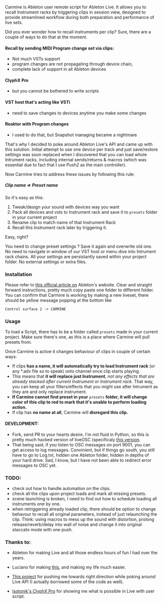 Carmine is Ableton user remote script for Ableton Live. It allows you to recall Instrument racks by triggering clips in session view, designed to provide streamlined workflow during both preparation and performance of live sets.


Did you ever wonder how to recall instruments per clip? Sure, there are a couple of ways to do that at the moment.

#### Recall by sending MIDI Program change set via clips:

-   Not much VSTs support
-   program changes are not propagating through device chain,
-   complete lack of support in all Ableton devices

#### ClyphX Pro

-   but you cannot be bothered to write scripts

#### VST host that's acting like VSTi

-   need to save changes to devices anytime you make some changes

#### Reaktor with Program changes

-   I used to do that, but Snapshot managing became a nightmare

That's why I decided to poke around Ableton Live's API and came up with this solution. Initial attempt to use one device per track and just save/restore settings was soon replaced when I discovered that you can load whole Intrument racks, including internal sends/returns & macros (which was essential due to fact that I use Push2 as the main controller).

Now Carmine tries to address these issues by following this rule: 

##### Clip name => Preset name

So it's easy as this: 

 1. Tweak/design your sound with devices way you want
 2. Pack all devices and vsts to Instrument rack and save it to `presets` folder in your current project
 3. Rename clip to match name of that Instrument Rack
 4. Recall this Instrument rack later by triggering it. 

Easy, right? 

You need to change preset settings ? Save it again and overwrite old one. No need to navigate in window of our VST host or menu dive into Intrument rack chains. 
All your settings are persistantly saved within your project folder. No external settings or extra files. 

### Installation
Please refer to [this official article on](https://help.ableton.com/hc/en-us/articles/209072009-Installing-Third-Party-Control-Surfaces) Ableton's website. 
Clear and straight forward instructions, pretty much copy paste one folder to different folder. 
You can confirm that Carmine is working by making a new liveset, there should be yellow message popping at the bottom like 

    Control surface 2 -> CARMINE


### Usage

To load a Script, there has to be a folder called `presets` made in your current project. Make sure there's one, as this is a place where Carmine will pull presets from. 

Once Carmine is active it changes behaviour of clips in couple of certain ways:

 - If clips **has a name, it will automatically try to load Instrument rack** (or any *.adv file so to speak) onto channel once clip starts playing. 
 - This means that **it will replace just Instrument**, *not any effects that are already stacked after current Instrument or Instrument rack.* That way, you can keep all your filters/effects that you might use after Intrument as they are and  only replace instrument.  
 - **If Carmine cannot find  preset in your** `presets` **folder, it will change color of this clip to red to mark that it's unable to perform loading action.** 
 - If clip has **no name at all**, Carmine will **disregard this clip.** 
 
#### DEVELOPMENT:
- Fork, send PR to your hearts desire. I'm not fluid in Python, so this is pretty much hacked version of liveOSC (specificaly [this version](https://github.com/dinchak/node-liveosc).
- That being said, if you listen to OSC messages on port 9001, you can get access to log messages. Convinient, but if things go south, you still have to go to Log.txt, hidden one Ableton folder, hidden in depths of your hard drive. Sad, I know, but I have not been able to redirect error messages to OSC yet. 

### TODO: 
- check out how to handle automation on the clips. 
- check all the clips upon project loads and mark all missing presets. 
- scene launching is broken, I need to find out how to schedule loading all instruments one by one. 
- when retriggering already loaded clip, there should be option to change behavour to recall all original parameters, instead of just relaunching the clip. Think: using macros to mess up the sound with distortion, prolong release/reverb/delay into wall of noise and change it into original staccato mode with one push. 

### Thanks to: 

 - Ableton for making Live and all those endless hours of fun I had over
   the years.

 - Luciano for making [this](https://github.com/lucianoiam/live_rpyc), and making my life much easier.
 - [This project](https://github.com/dinchak/node-liveosc) for pushing me towards right direction while poking around Live API (I actually borrowed some of the code as well).
 - [Isotonik's ClyphX Pro](https://isotonikstudios.com/product/clyphx-pro/) for showing me what is possible in Live with user script.
